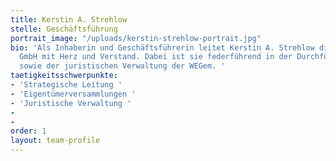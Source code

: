 ```yaml
---
title: Kerstin A. Strehlow
stelle: Geschäftsführung
portrait_image: "/uploads/kerstin-strehlow-portrait.jpg"
bio: 'Als Inhaberin und Geschäftsführerin leitet Kerstin A. Strehlow die HGR Premium
  GmbH mit Herz und Verstand. Dabei ist sie federführend in der Durchführung von Eigentümerversammlungen
  sowie der juristischen Verwaltung der WEGem. '
taetigkeitsschwerpunkte:
- 'Strategische Leitung '
- 'Eigentümerversammlungen '
- 'Juristische Verwaltung '
- 
- 
order: 1
layout: team-profile
---
```



